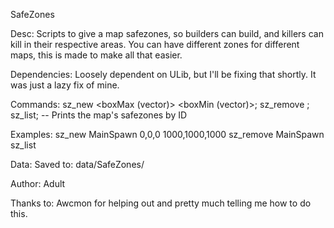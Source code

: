 SafeZones
  
Desc: Scripts to give a map safezones, so builders can build,
	and killers can kill in their respective areas. You can 
	have different zones for different maps, this is made to make 
	all that easier.

Dependencies: Loosely dependent on ULib, but I'll be fixing 
	that shortly. It was just a lazy fix of mine.

Commands: 
		sz_new <id> <boxMax (vector)> <boxMin (vector)>;
		sz_remove <id>;
		sz_list; -- Prints the map's safezones by ID

Examples: 
		sz_new MainSpawn 0,0,0 1000,1000,1000 
		sz_remove MainSpawn
		sz_list 

Data: 
		Saved to: data/SafeZones/<map name> 

Author: Adult

Thanks to: Awcmon for helping out and pretty much telling me 
	how to do this.

